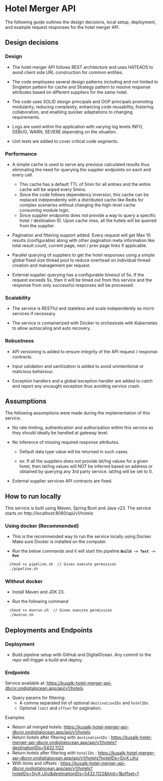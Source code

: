 # Hotel Merger API

The following guide outlines the design decisions, local setup, deployment, and example request responses for the hotel
merger API.

## Design decisions

### Design

* The hotel merger API follows REST architecture and uses HATEAOS to avoid client side URL construction for common
  entities.


* The code employees several design patterns including and not limited to Singleton pattern for cache and Strategy
  pattern to resolve response attributes based on different suppliers for the same hotel.


* The code uses SOLID design principals and OOP principals promoting modularity, reducing complexity, enhancing code
  reusability, fostering collaboration, and enabling quicker adaptations to changing requirements.


* Logs are used within the application with varying log levels INFO, DEBUG, WARN, SEVERE depending on the situation.


* Unit tests are added to cover critical code segments.

### Performance

* A simple cache is used to serve any previous calculated results thus eliminating the need for querying the supplier
  endpoints on each and every call.
    * This cache has a default TTL of 5min for all entries and the entire cache will be wiped every 5mins.
    * Since the code follows dependency inversion, this cache can be replaced independently with a distributed cache
      like Redis for complex scenarios without changing the high-level cache consuming module logic.
    * Since supplier endpoints does not provide a way to query a specific hotel / destination ID. Upon cache miss, all the hotels will be queried from the supplier.


* Pagination and filtering support added. Every request will get Max 10 results (configurable) along with other
  pagination meta information like total result count, current page, next / prev page links if applicable.


* Parallel querying of suppliers to get the hotel responses using a simple global fixed size thread pool to reduce
  overhead on individual thread creation and management per request.


* External supplier querying has a configurable timeout of 5s. If the request exceeds 5s, then it will be timed out from this service and the response from only successful responses will be processed.

### Scalability

* The service is RESTful and stateless and scale independently as micro services if necessary.


* The service is containerized with Docker to orchestrate with Kubernetes to allow autoscaling and auto recovery.

### Robustness

* API versioning is added to ensure integrity of the API request / response contracts.


* Input validation and sanitization is added to avoid unintentional or malicious behaviour.


* Exception handlers and a global exception handler are added to catch and report any uncaught exception thus avoiding service crash.

## Assumptions

The following assumptions were made during the implementation of this service.

* No rate limiting, authentication and authorization within this service as they should ideally be handled at gateway level.


* No inference of missing required response attributes. 
  * Default data type value will be returned in such cases.

  * ex: If all the suppliers does not provide lat/lng values for a given hotel, then lat/lng values will NOT be inferred based on address or obtained by querying any 3rd party service. lat/lng will be set to 0.


* External supplier services API contracts are fixed.

## How to run locally

This service is built using Maven, Spring Boot and Java v23. The service starts on http://localhost:8080/api/v1/hotels

### Using docker (Recommended)

* This is the recommended way to run the service locally using Docker. Make sure Docker is installed on the computer.


* Run the below commands and it will start the pipeline **`Build -> Test -> Run`**  

```bash
  chmod +x pipeline.sh  // Gives execute permission
  ./pipeline.sh
```

### Without docker

* Install Maven and JDK 23. 


* Run the following command

```bash
  chmod +x mvnrun.sh  // Gives execute permission
  ./mvnrun.sh
```

## Deployments and Endpoints

### Deployment
* Build pipeline setup with GitHub and DigitalOcean. Any commit to the repo will trigger a build and deploy. 

### Endpoints

Service available at: https://kusalk-hotel-merger-api-dbcnr.ondigitalocean.app/api/v1/hotels

* Query params for filtering: 
  * A comma separated list of optional `destinationIDs` and `hotelIDs`
  * Optional `limit` and `offset` for pagination.

Examples

* Return all merged hotels: https://kusalk-hotel-merger-api-dbcnr.ondigitalocean.app/api/v1/hotels
* Return hotels after filtering with `destinationIDs` : https://kusalk-hotel-merger-api-dbcnr.ondigitalocean.app/api/v1/hotels?destinationIDs=5432,1122
* Return hotels after filtering with `hotelIDs` : https://kusalk-hotel-merger-api-dbcnr.ondigitalocean.app/api/v1/hotels?hotelIDs=SjyX,iJhz 
* With limits and offsets : https://kusalk-hotel-merger-api-dbcnr.ondigitalocean.app/api/v1/hotels?hotelIDs=SjyX,iJhz&destinationIDs=5432,1122&limit=1&offset=1